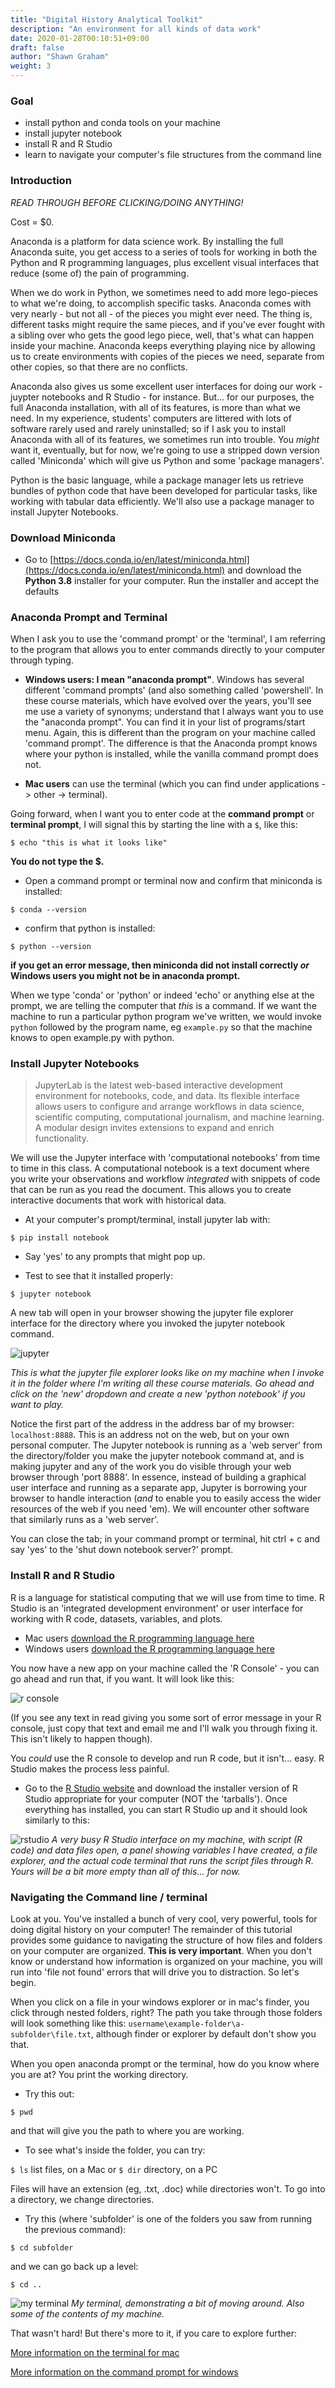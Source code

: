 ```yaml
---
title: "Digital History Analytical Toolkit"
description: "An environment for all kinds of data work"
date: 2020-01-28T00:10:51+09:00
draft: false
author: "Shawn Graham"
weight: 3
---
```


### Goal

- install python and conda tools on your machine
- install jupyter notebook
- install R and R Studio
- learn to navigate your computer's file structures from the command line

### Introduction

_READ THROUGH BEFORE CLICKING/DOING ANYTHING!_

Cost = $0.

Anaconda is a platform for data science work. By installing the full Anaconda suite, you get access to a series of tools for working in both the Python and R programming languages, plus excellent visual interfaces that reduce (some of) the pain of programming.

When we do work in Python, we sometimes need to add more lego-pieces to what we're doing, to accomplish specific tasks. Anaconda comes with very nearly - but not all - of the pieces you might ever need. The thing is, different tasks might require the same pieces, and if you've ever fought with a sibling over who gets the good lego piece, well, that's what can happen inside your machine. Anaconda keeps everything playing nice by allowing us to create environments with copies of the pieces we need, separate from other copies, so that there are no conflicts.

Anaconda also gives us some excellent user interfaces for doing our work - juypter notebooks and R Studio - for instance. But... for our purposes, the full Anaconda installation, with all of its features, is more than what we need. In my experience, students' computers are littered with lots of software rarely used and rarely uninstalled; so if I ask you to install Anaconda with all of its features, we sometimes run into trouble. You _might_ want it, eventually, but for now, we're going to use a stripped down version called 'Miniconda' which will give us Python and some 'package managers'.

Python is the basic language, while a package manager lets us retrieve bundles of python code that have been developed for particular tasks, like working with tabular data efficiently. We'll also use a package manager to install Jupyter Notebooks.


### Download Miniconda

+ Go to [https://docs.conda.io/en/latest/miniconda.html](https://docs.conda.io/en/latest/miniconda.html) and download the **Python 3.8** installer for your computer. Run the installer and accept the defaults

### Anaconda Prompt and Terminal

When I ask you to use the 'command prompt' or the 'terminal', I am referring to the program that allows you to enter commands directly to your computer through typing.

+ **Windows users: I mean "anaconda prompt"**. Windows has several different 'command prompts' (and also something called 'powershell'. In these course materials, which have evolved over the years, you'll see me use a variety of synonyms; understand that I always want you to use the "anaconda prompt". You can find it in your list of programs/start menu. Again, this is different than the program on your machine called 'command prompt'. The difference is that the Anaconda prompt knows where your python is installed, while the vanilla command prompt does not.

+ **Mac users** can use the terminal (which you can find under applications -> other -> terminal).

Going forward, when I want you to enter code at the **command prompt** or **terminal prompt**, I will signal this by starting the line with a `$`, like this:

`$ echo "this is what it looks like"`

**You do not type the $.**

+ Open a command prompt or terminal now and confirm that miniconda is installed:

`$ conda --version`

+ confirm that python is installed:

`$ python --version`

**if you get an error message, then miniconda did not install correctly _or_ Windows users you might not be in anaconda prompt.**

When we type 'conda' or 'python' or indeed 'echo' or anything else at the prompt, we are telling the computer that _this_ is a command. If we want the machine to run a particular python program we've written, we would invoke `python` followed by the program name, eg `example.py` so that the machine knows to open example.py with python.

### Install Jupyter Notebooks

> JupyterLab is the latest web-based interactive development environment for notebooks, code, and data. Its flexible interface allows users to configure and arrange workflows in data science, scientific computing, computational journalism, and machine learning. A modular design invites extensions to expand and enrich functionality.

We will use the Jupyter interface with 'computational notebooks' from time to time in this class. A computational notebook is a text document where you write your observations and workflow _integrated_ with snippets of code that can be run as you read the document. This allows you to create interactive documents that work with historical data.

+ At your computer's prompt/terminal, install jupyter lab with:

```
$ pip install notebook
```

+ Say 'yes' to any prompts that might pop up.

+ Test to see that it installed properly:

```
$ jupyter notebook
```

A new tab will open in your browser showing the jupyter file explorer interface for the directory where you invoked the jupyter notebook command.

![jupyter](/images/jupyter.png)

_This is what the jupyter file explorer looks like on my machine when I invoke it in the folder where I'm writing all these course materials. Go ahead and click on the 'new' dropdown and create a new 'python notebook' if you want to play._

Notice the first part of the address in the address bar of my browser: `localhost:8888`. This is an address not on the web, but on your own personal computer. The Jupyter notebook is running as a 'web server' from the directory/folder you make the jupyter notebook command at, and is making jupyter and any of the work you do visible through your web browser through 'port 8888'. In essence, instead of building a graphical user interface and running as a separate app, Jupyter is borrowing your browser to handle interaction (_and_ to enable you to easily access the wider resources of the web if you need 'em). We will encounter other software that similarly runs as a 'web server'.

You can close the tab; in your command prompt or terminal, hit ctrl + c and say 'yes' to the 'shut down notebook server?' prompt.

### Install R and R Studio

R is a language for statistical computing that we will use from time to time. R Studio is an 'integrated development environment' or user interface for working with R code, datasets, variables, and plots.

+ Mac users [download the R programming language here](http://lib.stat.cmu.edu/R/CRAN/bin/macosx/)
+ Windows users [download the R programming language here](http://lib.stat.cmu.edu/R/CRAN/bin/windows/)

You now have a new app on your machine called the 'R Console' - you can go ahead and run that, if you want. It will look like this:

![r console](/images/r-console.png)

(If you see any text in read giving you some sort of error message in your R console, just copy that text and email me and I'll walk you through fixing it. This isn't likely to happen though).

You _could_ use the R console to develop and run R code, but it isn't... easy. R Studio makes the process less painful.

+ Go to the [R Studio website](https://www.rstudio.com/products/rstudio/download/#download) and download the installer version of R Studio appropriate for your computer (NOT the 'tarballs'). Once everything has installed, you can start R Studio up and it should look similarly to this:

![rstudio](/images/rstudio.png)
_A very busy R Studio interface on my machine, with script (R code) and data files open, a panel showing variables I have created, a file explorer, and the actual code terminal that runs the script files through R. Yours will be a bit more empty than all of this... for now._

### Navigating the Command line / terminal

Look at you. You've installed a bunch of very cool, very powerful, tools for doing digital history on your computer! The remainder of this tutorial provides some guidance to navigating the structure of how files and folders on your computer are organized. **This is very important**. When you don't know or understand how information is organized on your machine, you will run into 'file not found' errors that will drive you to distraction. So let's begin.

When you click on a file in your windows explorer or in mac's finder, you click through nested folders, right? The path you take through those folders will look something like this: `username\example-folder\a-subfolder\file.txt`, although finder or explorer by default don't show you that.

When you open anaconda prompt or the terminal, how do you know where you are at? You print the working directory.

+ Try this out:

`$ pwd`

and that will give you the path to where you are working.

+ To see what's inside the folder, you can try:

`$ ls` list files, on a Mac or
`$ dir` directory, on a PC

Files will have an extension (eg, .txt, .doc) while directories won't. To go into a directory, we change directories.

+ Try this (where 'subfolder' is one of the folders you saw from running the previous command):

`$ cd subfolder`

and we can go back up a level:

`$ cd ..`

![my terminal](/images/anaconda/my-terminal.png)
_My terminal, demonstrating a bit of moving around. Also some of the contents of my machine._

That wasn't hard! But there's more to it, if you care to explore further:

[More information on the terminal for mac](/tutorials/command-line-mac)

[More information on the command prompt for windows](/tutorials/command-line-win)
